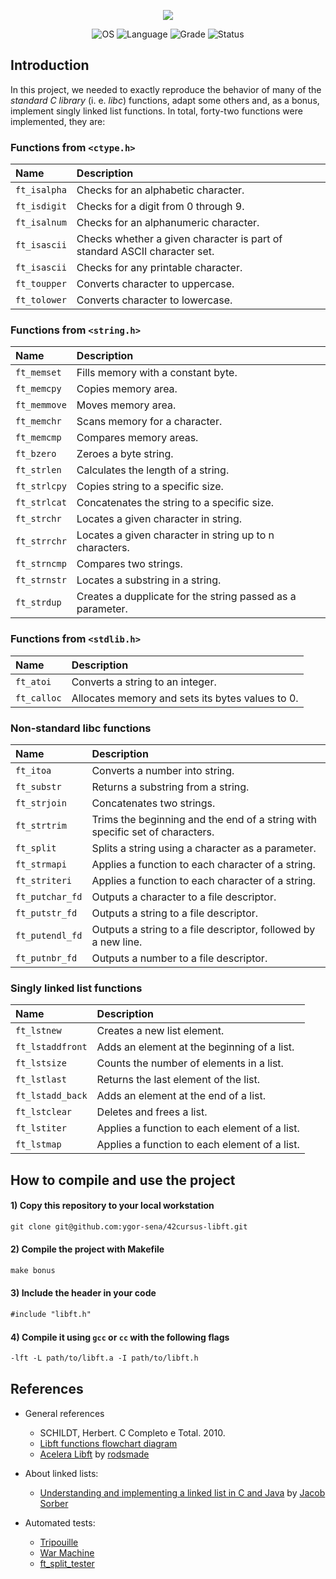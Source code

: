 <p align="center">
    <img src="https://user-images.githubusercontent.com/102881479/214134381-5a7ce482-fa10-4d03-a689-991b84cfc3e0.png">
</p>

<p align="center">
    <img src="https://img.shields.io/badge/OS-Linux-blue" alt="OS">
    <img src="https://img.shields.io/badge/Language-C%20%7C%20C%2B%2B-blue.svg" alt="Language">
    <img src="https://img.shields.io/badge/Grade-125%2F100-brightgreen.svg" alt="Grade">
    <img src="https://img.shields.io/badge/Status-Completed-brightgreen.svg" alt="Status">
</p>

## Introduction 

In this project, we needed to exactly reproduce the behavior of many of the _standard C library_ (i. e. _libc_) functions, adapt some others and, as a bonus, implement singly linked list functions. In total, forty-two functions were implemented, they are:

### Functions from `<ctype.h>`

| Name | Description |
|:------|:------|
| `ft_isalpha` | Checks for an alphabetic character. |
| `ft_isdigit` | Checks for a digit from 0 through 9. |
| `ft_isalnum` | Checks for an alphanumeric character. |
| `ft_isascii` | Checks whether a given character is part of standard ASCII character set. |
| `ft_isascii` | Checks for any printable character. |
| `ft_toupper` | Converts character to uppercase. |
| `ft_tolower` | Converts character to lowercase. |

### Functions from `<string.h>`


| Name | Description |
|:------|:------|
| `ft_memset` | Fills memory with a constant byte. |
| `ft_memcpy` | Copies memory area. |
| `ft_memmove` | Moves memory area. |
| `ft_memchr` | Scans memory for a character. |
| `ft_memcmp` | Compares memory areas. |
| `ft_bzero` | Zeroes a byte string. |
| `ft_strlen` | Calculates the length of a string. |
| `ft_strlcpy` | Copies string to a specific size. |
| `ft_strlcat` | Concatenates the string to a specific size. |
| `ft_strchr` | Locates a given character in string. |
| `ft_strrchr` | Locates a given character in string up to n characters. |
| `ft_strncmp` | Compares two strings. |
| `ft_strnstr` | Locates a substring in a string. |
| `ft_strdup` | Creates a dupplicate for the string passed as a parameter. |

### Functions from `<stdlib.h>`

| Name | Description |
|:------|:------|
| `ft_atoi` | Converts a string to an integer. |
| `ft_calloc` | Allocates memory and sets its bytes values to 0. |


### Non-standard libc functions

| Name | Description |
|:------|:------|
| `ft_itoa` | Converts a number into string. |
| `ft_substr` | Returns a substring from a string. |
| `ft_strjoin` | Concatenates two strings. |
| `ft_strtrim` | Trims the beginning and the end of a string with specific set of characters. |
| `ft_split` | Splits a string using a character as a parameter. |
| `ft_strmapi` | Applies a function to each character of a string. |
| `ft_striteri` | Applies a function to each character of a string. |
| `ft_putchar_fd` | Outputs a character to a file descriptor. |
| `ft_putstr_fd` | Outputs a string to a file descriptor. |
| `ft_putendl_fd` | Outputs a string to a file descriptor, followed by a new line. |
| `ft_putnbr_fd` | Outputs a number to a file descriptor. |

### Singly linked list functions

| Name | Description |
|:------|:------|
| `ft_lstnew` | Creates a new list element. |
| `ft_lstaddfront` | Adds an element at the beginning of a list. |
| `ft_lstsize` | Counts the number of elements in a list. |
| `ft_lstlast` | Returns the last element of the list. |
| `ft_lstadd_back` | Adds an element at the end of a list. |
| `ft_lstclear` | Deletes and frees a list. |
| `ft_lstiter` | Applies a function to each element of a list. |
| `ft_lstmap` | Applies a function to each element of a list. |

## How to compile and use the project

#### 1) Copy this repository to your local workstation

```html
git clone git@github.com:ygor-sena/42cursus-libft.git
```

#### 2) Compile the project with Makefile

```html
make bonus
```

#### 3) Include the header in your code

```html
#include "libft.h"
```

#### 4) Compile it using `gcc` or  `cc` with the following flags

```html
-lft -L path/to/libft.a -I path/to/libft.h 
```

## References
- General references
  - SCHILDT, Herbert. C Completo e Total. 2010.
  - [Libft functions flowchart diagram](https://miro.com/app/board/o9J_l-dLC7Y=/)
  - [Acelera Libft](https://www.notion.so/Acelera-Libft-8874a01f188a4671ae503fe9e99056ab) by [rodsmade](https://github.com/rodsmade/Libft-42sp)

- About linked lists:
  - [Understanding and implementing a linked list in C and Java](https://www.youtube.com/watch?v=VOpjAHCee7c) by [Jacob Sorber](https://www.youtube.com/@JacobSorber)
  
- Automated tests:
  - [Tripouille](https://github.com/Tripouille/libftTester)
  - [War Machine](https://github.com/y3ll0w42/libft-war-machine)
  - [ft_split_tester](https://github.com/Ysoroko/FT_SPLIT_TESTER)





